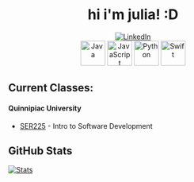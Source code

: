 <div align="center">
    <h1>hi i'm julia! :D </h1>
</div>

<div align="center">
    <a href="https://www.linkedin.com/in/julia-bock-985208254/"><img src="https://img.shields.io/badge/LinkedIn-0077B5?style=flat&logo=linkedin&logoColor=white" alt="LinkedIn"></a>
    <br />
    <img alt="Java" width="50px" src="https://raw.githubusercontent.com/rahul-jha98/README_icons/main/language_and_tools/square/java/java.svg" />
    <img alt="JavaScript" width="50px" src="https://raw.githubusercontent.com/rahul-jha98/README_icons/main/language_and_tools/square/javascript/javascript.svg" />
    <img alt="Python" width="50px" src="https://raw.githubusercontent.com/rahul-jha98/README_icons/main/language_and_tools/square/python/python.svg" />
    <img alt="Swift" width="50px" src="https://raw.githubusercontent.com/rahul-jha98/README_icons/main/language_and_tools/square/swift/swift.svg" />
    
</div>

## Current Classes:

#### Quinnipiac University
* [SER225](https://github.com/Sligertiger1230/SER-225-Game) - Intro to Software Development

## GitHub Stats

[![Stats](https://github-readme-stats.vercel.app/api?username=jubck&theme=dracula&show_icons=true)](https://github.com/anuraghazra/github-readme-stats)
